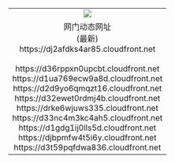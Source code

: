 ﻿<table>
  <tr></tr>
  <tr><td colspan=2 align=center><img src="https://dj2afdks4ar85.cloudfront.net/Up/oGate.jpg" /></td></tr>
  <tr><td colspan=2 align=center>网门动态网址<br/>(最新)
<br>https://dj2afdks4ar85.cloudfront.net
<br/>
<br>https://d36rppxn0upcbt.cloudfront.net
<br>https://d1ua769ecw9a8d.cloudfront.net
<br>https://d2d9yo6qmqzt16.cloudfront.net
<br>https://d32ewet0rdmj4b.cloudfront.net
<br>https://drke6wjuws335.cloudfront.net
<br>https://d33nc4m3kc4ah5.cloudfront.net
<br>https://d1gdg1ij0lls5d.cloudfront.net
<br>https://djbpmfw4t5i6y.cloudfront.net
<br>https://d3t59pqfdwa836.cloudfront.net
    </td>
  </tr>
</table>

